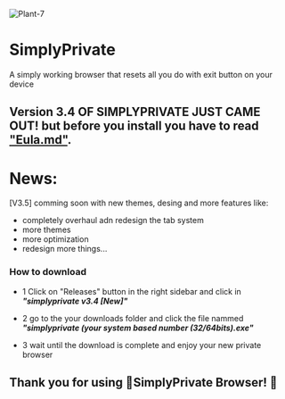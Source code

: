 ![Plant-7](https://github.com/NotYarazi/SimplyPrivate/assets/124608386/4fbb53de-3b48-45f9-a01a-98f01aeafee8)  
# SimplyPrivate
A simply working browser that resets all you do with exit button on your device
## Version 3.4 OF SIMPLYPRIVATE JUST CAME OUT! but before you install you have to read ["Eula.md"](https://github.com/NotYarazi/SimplyPrivate/blob/all/EULA.md).


# News:
[V3.5] comming soon with new themes, desing and more features like:
- completely overhaul adn redesign the tab system
- more themes
- more optimization
- redesign more things...

### How to download
- 1 Click on "Releases" button in the right sidebar and click in ***"simplyprivate v3.4 [New]"***

- 2 go to the your downloads folder and click the file nammed ***"simplyprivate (your system based number (32/64bits).exe"***

- 3 wait until the download is complete and enjoy your new private browser

**Thank you for using 💚SimplyPrivate Browser! 💚**
--
